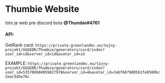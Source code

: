 # Thumbie Website

toto je web pre discord bota **@Thumbie#4761**


#### **API:**
GetRank card:
```https://private.greenlandmc.eu/tajny-projekt/GGGEDR/Thumbie/generators/card/index?user_id=id&server_id=id&avatar_id=id```

EXAMPLE:
`https://private.greenlandmc.eu/tajny-projekt/GGGEDR/Thumbie/generators/card/index?user_id=535708984959827978&server_id=4&avatar_id=3abf6879d0561fe8580bc2eac5d5e76c`